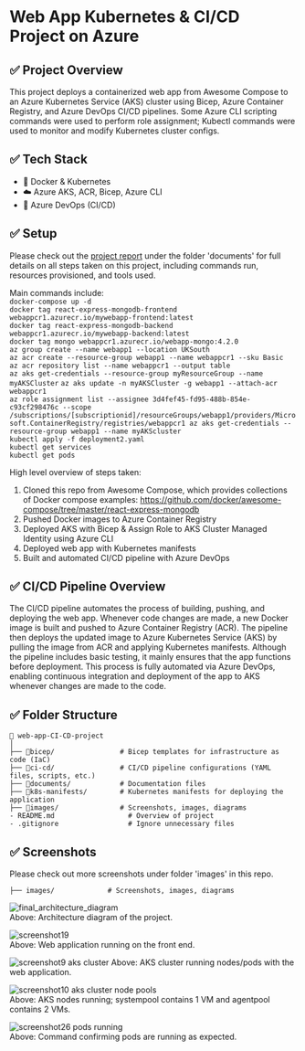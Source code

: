 # Web App Kubernetes & CI/CD Project on Azure

## ✅ **Project Overview** 
This project deploys a containerized web app from Awesome Compose to an Azure Kubernetes Service (AKS) cluster using Bicep, Azure Container Registry, and Azure DevOps CI/CD pipelines. Some Azure CLI scripting commands were used to perform role assignment; Kubectl commands were used to monitor and modify Kubernetes cluster configs.

## ✅ **Tech Stack** 
- 🐳 Docker & Kubernetes
- ☁️ Azure AKS, ACR, Bicep, Azure CLI
- 🔁 Azure DevOps (CI/CD)

## ✅ **Setup** 
Please check out the [project report](https://github.com/pattytechuk/web-app-CI-CD-project/blob/main/documents/ProjectReport.md) under the folder 'documents' for full details on all steps taken on this project, including commands run, resources provisioned, and tools used.

Main commands include:  
`docker-compose up -d`  
`docker tag react-express-mongodb-frontend webappcr1.azurecr.io/mywebapp-frontend:latest`  
`docker tag react-express-mongodb-backend webappcr1.azurecr.io/mywebapp-backend:latest`  
`docker tag mongo webappcr1.azurecr.io/webapp-mongo:4.2.0`  
`az group create --name webapp1 --location UKSouth`  
`az acr create --resource-group webapp1 --name webappcr1 --sku Basic`  
`az acr repository list --name webappcr1 --output table`  
`az aks get-credentials --resource-group myResourceGroup --name myAKSCluster`
`az aks update -n myAKSCluster -g webapp1 --attach-acr webappcr1`  
`az role assignment list --assignee 3d4fef45-fd95-488b-854e-c93cf298476c --scope /subscriptions/[subscriptionid]/resourceGroups/webapp1/providers/Microsoft.ContainerRegistry/registries/webappcr1
az aks get-credentials --resource-group webapp1 --name myAKScluster`   
`kubectl apply -f deployment2.yaml`  
`kubectl get services`  
`kubectl get pods`     

High level overview of steps taken:  
1. Cloned this repo from Awesome Compose, which provides collections of Docker compose examples: https://github.com/docker/awesome-compose/tree/master/react-express-mongodb 
2. Pushed Docker images to Azure Container Registry
3. Deployed AKS with Bicep & Assign Role to AKS Cluster Managed Identity using Azure CLI
4. Deployed web app with Kubernetes manifests
5. Built and automated CI/CD pipeline with Azure DevOps

## ✅ CI/CD Pipeline Overview  

The CI/CD pipeline automates the process of building, pushing, and deploying the web app. Whenever code changes are made, a new Docker image is built and pushed to Azure Container Registry (ACR). The pipeline then deploys the updated image to Azure Kubernetes Service (AKS) by pulling the image from ACR and applying Kubernetes manifests. Although the pipeline includes basic testing, it mainly ensures that the app functions before deployment. This process is fully automated via Azure DevOps, enabling continuous integration and deployment of the app to AKS whenever changes are made to the code.  

## ✅ **Folder Structure** 
```
📁 web-app-CI-CD-project
│
├── 📁bicep/                # Bicep templates for infrastructure as code (IaC)
├── 📁ci-cd/                # CI/CD pipeline configurations (YAML files, scripts, etc.)
├── 📁documents/            # Documentation files 
├── 📁k8s-manifests/        # Kubernetes manifests for deploying the application
├── 📁images/               # Screenshots, images, diagrams
- README.md                  # Overview of project
- .gitignore                 # Ignore unnecessary files
```

## ✅ **Screenshots** 
Please check out more screenshots under folder 'images' in this repo. 
```
├── images/             # Screenshots, images, diagrams
```
![final_architecture_diagram](https://github.com/user-attachments/assets/2cc50787-801a-4597-950f-28141ef6ebc9)  
Above: Architecture diagram of the project.

![screenshot19](https://github.com/user-attachments/assets/e7cfe123-d4ee-4372-8dd7-fa53c3862b61)  
Above: Web application running on the front end.  

![screenshot9 aks cluster](https://github.com/user-attachments/assets/5b4eb5ae-5aaa-467e-8221-c2a62afc7096)
Above: AKS cluster running nodes/pods with the web application.  

![screenshot10 aks cluster node pools](https://github.com/user-attachments/assets/f574d202-a4f6-4726-b69a-abc1774a3efd)  
Above: AKS nodes running; systempool contains 1 VM and agentpool contains 2 VMs.  

![screenshot26 pods running](https://github.com/user-attachments/assets/dbeecfa9-435b-46c3-9670-a58524c60829)  
Above: Command confirming pods are running as expected.





